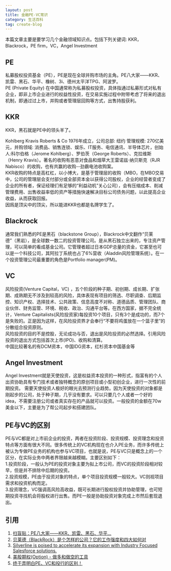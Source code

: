 ```yaml
---
layout: post
title: 金融PE-VC常识
category: 生活百科
tag: create-blog
---
```


本篇文章主要是要学习几个金融领域知识点。包括下列关键词: KKR， Blackrock，PE firm，VC，Angel Investment

## PE
私募股权投资基金（PE），PE是现在全球并购市场的主角。PE八大家——KKR、凯雷、黑石、华平、橡树、3i、德州太平洋TPG、阿波罗。  
PE (Private Equity) 在中国通常称为私募股权投资，具体指通过私募形式对私有企业，即非上市企业进行的权益性投资，在交易实施过程中附带考虑了将来的退出机制，即通过过上市，并购或者管理层回购等方式，出售持股获利。

## KKR
KKR，黑石就是PE中的领头羊了。  

Kohlberg Kravis Roberts & Co 1976年成立，公司总部: 纽约 管理规模: 270亿美元，并购领域: 消费品、销售连锁、娱乐、IT服务、电信通讯、半导体芯片，创始人:科尔伯格（Jerome Kohlberg）、罗伯茨（George Roberts）、克拉维斯（Henry Kravis）。著名的收购有恶意对食品和烟草大王雷诺兹·纳贝斯克（RJR Nabisco）的收购，也有共赢的收购--劲霸电池收购案。  
KKR收购的特点是高杠杠，以小博大，是基于管理层的收购（MBO，在MBO交易中，公司的管理层会支付部分或全部资本金以获得公司股权，企业的经营者变成了企业的所有者，保证经理们有足够的“利益动机”关心公司），会有压缩成本、削减管理费用、出售收益率低的资产等措施快速解决目标公司债务问题，以此提高企业收益，从而获取回报。  
因爲是顶尖中的顶尖，所以能进KKR也都是名牌学生了。

## Blackrock
通常我们熟悉的PE是黑石（blackstone Group），Blackrock中文翻作“贝莱德”（黑岩），是全球数一数二的投资管理公司。是从黑石独立出来的，专注资产管理，可以简单的看成基金公司。它管理者超过日本GDP总量的资金，它甚至也可以是一个科技公司，其阿拉丁系统也占了6%营收（Aladdin风险管理系统）。在一个投资管理公司最重要的角色是Portfolio manager(PM)。

## VC
风险投资(Venture Capital，VC) ，五个阶段的种子期、初创期、成长期、扩张期、成熟期无不涉及到较高的风险，具体表现有项目的筛选、尽职调查、后期监控、知识产权、选择技术、公共政策、信息高度不对称、道德品质、管理团队、商业伙伴、财务监管、环境、税收、政治、沟通平台等。在西方国家，据不完全统计，Venture Capitalists(风险投资家)每投资10个项目，只有3个是成功的，而7个是失败的。正是因为这样，在风险投资界才会奉行“不要将鸡蛋放在一个篮子里”的分散组合投资原则。  
风险投资的目的不是控股，无论成功与否，退出是风险投资的必然选择。引用风险投资的退出方式包括首次上市(IPO)、收购和清算。  
中国比较著名的有DCM资本，中国IDG资本，红杉资本中国基金等

## Angel Investment
Angel Investment就是天使投资，这是权益资本投资的一种形式，指富有的个人出资协助具有专门技术或者独特概念的原创项目或小型初创企业，进行一次性的前期投资。
需要天使投资人极好的眼光去预测行业趋势。因为天使投资的对象都是刚起步的公司，处于种子期，几乎没有要求。可以只要几个人或者一个好的idea，不需要注册公司或者真实存在的产品就可以投资。一般投资的金额在70w美金以下，主要是为了帮公司起步和搭建团队。

## PE与VC的区别
PE与VC都是对上市前企业的投资，两者在投资阶段、投资规模、投资理念和投资特点等方面有很大不同。很多传统上的VC机构现在也介入PE业务，而许多传统上被认为专做PE业务的机构也参与VC项目，也就是说，PE与VC只是概念上的一个区分，在实际业务中两者界限越来越模糊。主要区别如下：  
1.投资阶段，一般认为PE的投资对象主要为拟上市公司，而VC的投资阶段相对较早，但是并不排除中后期的投资。   
2.投资规模，PE由于投资对象的特点，单个项目投资规模一般较大。VC则视项目需求和投资机构而定。    
3.投资理念，VC强调高风险高收益，既可长期进行股权投资并协助管理，也可短期投资寻找机会将股权进行出售。而PE一般是协助投资对象完成上市然后套现退出。  

## 引用
1. [扫盲贴：PE八大家——KKR、凯雷、黑石、华平...](https://www.douban.com/group/topic/36730018/)
2. [贝莱德（BlackRock）是个怎样的公司？它的工作强度和四大如何对](https://www.zhihu.com/question/20845259/answer/886762512)
3. [Silverline is poised to accelerate its expansion with Industry Focused Salesforce solutions.](https://www.globenewswire.com/news-release/2018/03/02/1413927/0/en/Silverline-Takes-on-Growth-Partner-With-Investment-From-Pamlico-Capital.html)
4. [美股期权(Option) - 做多和做空的工具](https://zhuanlan.zhihu.com/p/59059660)
5. [终于弄明白PE、VC和投行的区别！](https://m.sohu.com/n/462278515/)





